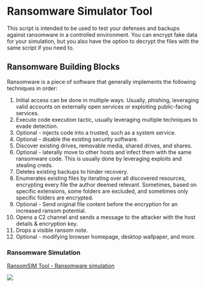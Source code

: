 # Ransomware Simulator Tool 
 
This script is intended to be used to test your defenses and backups against ransomware in a controlled environment. 
You can encrypt fake data for your simulation, but you also have the option to decrypt the files with the same script if you need to.
 
## Ransomware Building Blocks

Ransomware is a piece of software that generally implements the following techniques in order:

1. Initial access can be done in multiple ways. Usually, phishing, leveraging valid accounts on externally open services or exploiting public-facing services.
2. Execute code execution tactic, usually leveraging multiple techniques to evade detection.
3. Optional - injects code into a trusted, such as a system service.
4. Optional - disable the existing security software.
5. Discover existing drives, removable media, shared drives, and shares.
6. Optional - laterally move to other hosts and infect them with the same ransomware code. This is usually done by leveraging exploits and stealing creds.
7. Deletes existing backups to hinder recovery.
8. Enumerates existing files by iterating over all discovered resources, encrypting every file the author deemed relevant. Sometimes, based on specific extensions, some folders are excluded, and sometimes only specific folders are encrypted. 
9. Optional - Send original file content before the encryption for an increased ransom potential.
10. Opens a C2 channel and sends a message to the attacker with the host details & encryption key. 
11. Drops a visible ransom note. 
12. Optional - modifying browser homepage, desktop wallpaper, and more.

### Ransomware Simulation 
[RansomSIM Tool - Ransomware simulation](https://github.com/eshlomo1/MS-Defender-4-xOPS/tree/main/SIM/Ransom)

![](https://github.com/eshlomo1/MS-Defender-4-xOPS/blob/main/SIM/Ransom.png)

